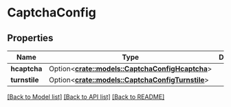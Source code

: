 # CaptchaConfig

## Properties

Name | Type | Description | Notes
------------ | ------------- | ------------- | -------------
**hcaptcha** | Option<[**crate::models::CaptchaConfigHcaptcha**](CaptchaConfigHcaptcha.md)> |  | [optional]
**turnstile** | Option<[**crate::models::CaptchaConfigTurnstile**](CaptchaConfigTurnstile.md)> |  | [optional]

[[Back to Model list]](../README.md#documentation-for-models) [[Back to API list]](../README.md#documentation-for-api-endpoints) [[Back to README]](../README.md)


